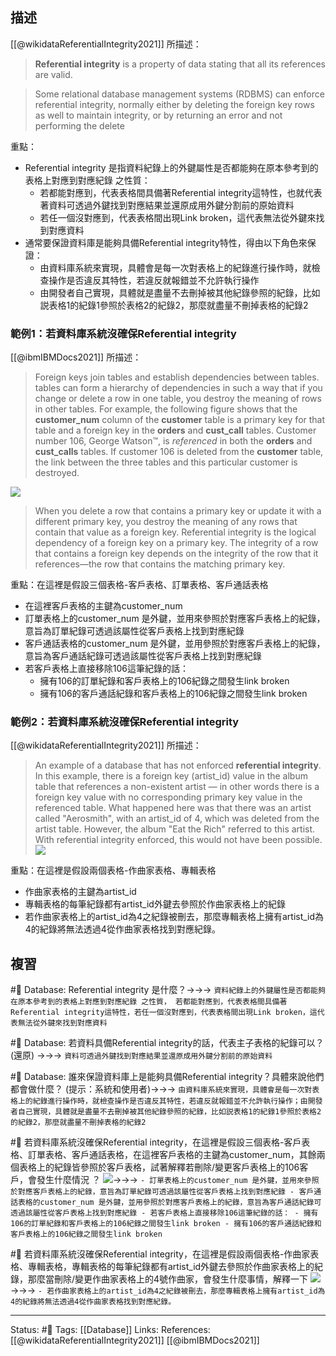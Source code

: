 
## 描述
[[@wikidataReferentialIntegrity2021]] 所描述：

> **Referential integrity** is a property of data stating that all its references are valid.

> Some relational database management systems (RDBMS) can enforce referential integrity, normally either by deleting the foreign key rows as well to maintain integrity, or by returning an error and not performing the delete

重點：
- Referential integrity 是指資料紀錄上的外鍵屬性是否都能夠在原本參考到的表格上對應到對應紀錄 之性質：
	- 若都能對應到，代表表格間具備著Referential integrity這特性，也就代表著資料可透過外鍵找到對應結果並還原成用外鍵分割前的原始資料
	- 若任一個沒對應到，代表表格間出現Link broken，這代表無法從外鍵來找到對應資料
- 通常要保證資料庫是能夠具備Referential integrity特性，得由以下角色來保證：
	- 由資料庫系統來實現，具體會是每一次對表格上的紀錄進行操作時，就檢查操作是否違反其特性，若違反就報錯並不允許執行操作
	- 由開發者自己實現，具體就是盡量不去刪掉被其他紀錄參照的紀錄，比如説表格1的紀錄1參照於表格2的紀錄2，那麼就盡量不刪掉表格的紀錄2

### 範例1：若資料庫系統沒確保Referential integrity

[[@ibmIBMDocs2021]] 所描述：

> Foreign keys join tables and establish dependencies between tables. tables can form a hierarchy of dependencies in such a way that if you change or delete a row in one table, you destroy the meaning of rows in other tables. For example, the following figure shows that the **customer_num** column of the **customer** table is a primary key for that table and a foreign key in the **orders** and **cust_call** tables. Customer number 106, George Watson™, is _referenced_ in both the **orders** and **cust_calls** tables. If customer 106 is deleted from the **customer** table, the link between the three tables and this particular customer is destroyed.

![](https://www.ibm.com/docs/en/SSGU8G_14.1.0/com.ibm.sqlt.doc/sqlt009.gif)
> When you delete a row that contains a primary key or update it with a different primary key, you destroy the meaning of any rows that contain that value as a foreign key. Referential integrity is the logical dependency of a foreign key on a primary key. The integrity of a row that contains a foreign key depends on the integrity of the row that it references—the row that contains the matching primary key.

重點：在這裡是假設三個表格-客戶表格、訂單表格、客戶通話表格
- 在這裡客戶表格的主鍵為customer_num
- 訂單表格上的customer_num 是外鍵，並用來參照於對應客戶表格上的紀錄，意旨為訂單紀錄可透過該屬性從客戶表格上找到對應紀錄
- 客戶通話表格的customer_num 是外鍵，並用參照於對應客戶表格上的紀錄，意旨為客戶通話紀錄可透過該屬性從客戶表格上找到對應紀錄
- 若客戶表格上直接移除106這筆紀錄的話：
	- 擁有106的訂單紀錄和客戶表格上的106紀錄之間發生link broken
	- 擁有106的客戶通話紀錄和客戶表格上的106紀錄之間發生link broken

### 範例2：若資料庫系統沒確保Referential integrity

[[@wikidataReferentialIntegrity2021]] 所描述：

> An example of a database that has not enforced **referential integrity**. In this example, there is a foreign key (artist_id) value in the album table that references a non-existent artist — in other words there is a foreign key value with no corresponding primary key value in the referenced table. What happened here was that there was an artist called "Aerosmith", with an artist_id of 4, which was deleted from the artist table. However, the album "Eat the Rich" referred to this artist. With referential integrity enforced, this would not have been possible.
![](https://upload.wikimedia.org/wikipedia/commons/1/13/Referential_integrity_broken.png)

重點：在這裡是假設兩個表格-作曲家表格、專輯表格
- 作曲家表格的主鍵為artist_id
- 專輯表格的每筆紀錄都有artist_id外鍵去參照於作曲家表格上的紀錄
- 若作曲家表格上的artist_id為4之紀錄被刪去，那麼專輯表格上擁有artist_id為4的紀錄將無法透過4從作曲家表格找到對應紀錄。

## 複習
#🧠 Database:  Referential integrity 是什麼？->->-> `資料紀錄上的外鍵屬性是否都能夠在原本參考到的表格上對應到對應紀錄 之性質， 若都能對應到，代表表格間具備著Referential integrity這特性，若任一個沒對應到，代表表格間出現Link broken，這代表無法從外鍵來找到對應資料`
<!--SR:!2022-10-28,75,230-->

#🧠 Database:  若資料具備Referential integrity的話，代表主子表格的紀錄可以？(還原)  ->->-> `資料可透過外鍵找到對應結果並還原成用外鍵分割前的原始資料`
<!--SR:!2022-10-29,77,248-->

#🧠 Database: 誰來保證資料庫上是能夠具備Referential integrity？具體來說他們都會做什麼？ (提示：系統和使用者)->->-> `由資料庫系統來實現，具體會是每一次對表格上的紀錄進行操作時，就檢查操作是否違反其特性，若違反就報錯並不允許執行操作；由開發者自己實現，具體就是盡量不去刪掉被其他紀錄參照的紀錄，比如説表格1的紀錄1參照於表格2的紀錄2，那麼就盡量不刪掉表格的紀錄2`
<!--SR:!2022-11-20,82,248-->


#🧠 若資料庫系統沒確保Referential integrity，在這裡是假設三個表格-客戶表格、訂單表格、客戶通話表格，在這裡客戶表格的主鍵為customer_num，其餘兩個表格上的紀錄皆參照於客戶表格，試著解釋若刪除/變更客戶表格上的106客戶，會發生什麼情況 ？ ![](https://www.ibm.com/docs/en/SSGU8G_14.1.0/com.ibm.sqlt.doc/sqlt009.gif)->->-> `- 訂單表格上的customer_num 是外鍵，並用來參照於對應客戶表格上的紀錄，意旨為訂單紀錄可透過該屬性從客戶表格上找到對應紀錄 - 客戶通話表格的customer_num 是外鍵，並用參照於對應客戶表格上的紀錄，意旨為客戶通話紀錄可透過該屬性從客戶表格上找到對應紀錄 - 若客戶表格上直接移除106這筆紀錄的話： - 擁有106的訂單紀錄和客戶表格上的106紀錄之間發生link broken - 擁有106的客戶通話紀錄和客戶表格上的106紀錄之間發生link broken`
<!--SR:!2022-09-06,46,250-->


#🧠 若資料庫系統沒確保Referential integrity，在這裡是假設兩個表格-作曲家表格、專輯表格，專輯表格的每筆紀錄都有artist_id外鍵去參照於作曲家表格上的紀錄，那麼當刪除/變更作曲家表格上的4號作曲家，會發生什麼事情，解釋一下 ![](https://upload.wikimedia.org/wikipedia/commons/1/13/Referential_integrity_broken.png) ->->-> `- 若作曲家表格上的artist_id為4之紀錄被刪去，那麼專輯表格上擁有artist_id為4的紀錄將無法透過4從作曲家表格找到對應紀錄。`
<!--SR:!2022-10-16,74,250-->

---
Status: #🌱 
Tags:
[[Database]]
Links:
References:
[[@wikidataReferentialIntegrity2021]]
[[@ibmIBMDocs2021]]
